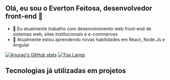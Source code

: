 <link rel="stylesheet" href="https://cdn.jsdelivr.net/gh/devicons/devicon@v2.15.1/devicon.min.css">


## Olá, eu sou o Everton Feitosa, desenvolvedor front-end 👋
- 🔭 Eu atualmente trabalho com desenvolvimento web front-end de sistemas web, sites institucionais e e-commerces
- 🌱 Atualmente estou aprendendo novas habilidades em React, Node.Js e Angular

[![Anurag's GitHub stats](https://github-readme-stats.vercel.app/api?username=evertonfeitos&count_private=true&show_icons=true&theme=radical)](https://github.com/anuraghazra/github-readme-stats)
[![Top Langs](https://github-readme-stats.vercel.app/api/top-langs/?username=evertonfeitos&count_private=true&layout=compact&theme=radical)](https://github.com/anuraghazra/github-readme-stats)

  ##
  
 ## Tecnologias já utilizadas em projetos
 <div style="display: inline_block"><br>
    <i class="devicon-javascript-plain"></i>
</div>
